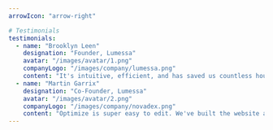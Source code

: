 ```yaml
---
arrowIcon: "arrow-right"

# Testimonials
testimonials:
  - name: "Brooklyn Leen"
    designation: "Founder, Lumessa"
    avatar: "/images/avatar/1.png"
    companyLogo: "/images/company/lumessa.png"
    content: "It's intuitive, efficient, and has saved us countless hours. Our team can focus on what really matters."
  - name: "Martin Garrix"
    designation: "Co-Founder, Lumessa"
    avatar: "/images/avatar/2.png"
    companyLogo: "/images/company/novadex.png"
    content: "Optimize is super easy to edit. We've built the website and launched it in the fastest time we ever could!"
---
```

